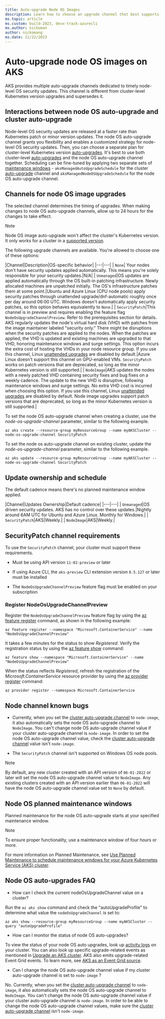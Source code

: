 ```yaml
---
title: Auto-upgrade Node OS Images 
description: Learn how to choose an upgrade channel that best supports your needs for cluster's node OS security and maintenance. 
ms.topic: article
ms.custom: build-2023, devx-track-azurecli
ms.author: nickoman
author: nickomang
ms.date: 11/22/2023
---
```


# Auto-upgrade node OS images on AKS

AKS provides multiple auto-upgrade channels dedicated to timely node-level OS security updates. This channel is different from cluster-level Kubernetes version upgrades and supersedes it.

## Interactions between node OS auto-upgrade and cluster auto-upgrade

Node-level OS security updates are released at a faster rate than Kubernetes patch or minor version updates. The node OS auto-upgrade channel grants you flexibility and enables a customized strategy for node-level OS security updates. Then, you can choose a separate plan for cluster-level Kubernetes version [auto-upgrades][Autoupgrade].
It's best to use both cluster-level [auto-upgrades][Autoupgrade] and the node OS auto-upgrade channel together. Scheduling can be fine-tuned by applying two separate sets of [maintenance windows][planned-maintenance] - `aksManagedAutoUpgradeSchedule` for the cluster [auto-upgrade][Autoupgrade] channel and `aksManagedNodeOSUpgradeSchedule` for the node OS auto-upgrade channel.

## Channels for node OS image upgrades

The selected channel determines the timing of upgrades. When making changes to node OS auto-upgrade channels, allow up to 24 hours for the changes to take effect. 

> [!NOTE]
> Node OS image auto-upgrade won't affect the cluster's Kubernetes version. It only works for a cluster in a [supported version][supported].

The following upgrade channels are available. You're allowed to choose one of these options:

|Channel|Description|OS-specific behavior|
|---|---|
| `None`| Your nodes don't have security updates applied automatically. This means you're solely responsible for your security updates.|N/A|
| `Unmanaged`|OS updates are applied automatically through the OS built-in patching infrastructure. Newly allocated machines are unpatched initially. The OS's infrastructure patches them at some point.|Ubuntu and Azure Linux (CPU node pools) apply security patches through unattended upgrade/dnf-automatic roughly once per day around 06:00 UTC. Windows doesn't automatically apply security patches, so this option behaves equivalently to `None`.|
| `SecurityPatch`|This channel is in preview and requires enabling the feature flag `NodeOsUpgradeChannelPreview`. Refer to the prerequisites section for details. AKS regularly updates the node's virtual hard disk (VHD) with patches from the image maintainer labeled "security only." There might be disruptions when the security patches are applied to the nodes. When the patches are applied, the VHD is updated and existing machines are upgraded to that VHD, honoring maintenance windows and surge settings. This option incurs the extra cost of hosting the VHDs in your node resource group. If you use this channel, Linux [unattended upgrades][unattended-upgrades] are disabled by default.|Azure Linux doesn't support this channel on GPU-enabled VMs. `SecurityPatch` works on patch versions that are deprecated, so long as the minor Kubernetes version is still supported.|
| `NodeImage`|AKS updates the nodes with a newly patched VHD containing security fixes and bug fixes on a weekly cadence. The update to the new VHD is disruptive, following maintenance windows and surge settings. No extra VHD cost is incurred when choosing this option. If you use this channel, Linux [unattended upgrades][unattended-upgrades] are disabled by default. Node image upgrades support patch versions that are deprecated, so long as the minor Kubernetes version is still supported.|

To set the node OS auto-upgrade channel when creating a cluster, use the *node-os-upgrade-channel* parameter, similar to the following example.

```azurecli-interactive
az aks create --resource-group myResourceGroup --name myAKSCluster --node-os-upgrade-channel SecurityPatch
```

To set the node os auto-upgrade channel on existing cluster, update the *node-os-upgrade-channel* parameter, similar to the following example.

```azurecli-interactive
az aks update --resource-group myResourceGroup --name myAKSCluster --node-os-upgrade-channel SecurityPatch
```

## Update ownership and schedule

The default cadence means there's no planned maintenance window applied.

|Channel|Updates Ownership|Default cadence|
|---|---|
| `Unmanaged`|OS driven security updates. AKS has no control over these updates.|Nightly around 6AM UTC for Ubuntu and Azure Linux. Monthly for Windows.|
| `SecurityPatch`|AKS|Weekly.|
| `NodeImage`|AKS|Weekly.|

## SecurityPatch channel requirements

To use the `SecurityPatch` channel, your cluster must support these requirements.
- Must be using API version `11-02-preview` or later

- If using Azure CLI, the `aks-preview` CLI extension version `0.5.127` or later must be installed

- The `NodeOsUpgradeChannelPreview` feature flag must be enabled on your subscription

### Register NodeOsUpgradeChannelPreview

Register the `NodeOsUpgradeChannelPreview` feature flag by using the [az feature register][az-feature-register] command, as shown in the following example:

```azurecli-interactive
az feature register --namespace "Microsoft.ContainerService" --name "NodeOsUpgradeChannelPreview"
```

It takes a few minutes for the status to show *Registered*. Verify the registration status by using the [az feature show][az-feature-show] command:

```azurecli-interactive
az feature show --namespace "Microsoft.ContainerService" --name "NodeOsUpgradeChannelPreview"
```

When the status reflects *Registered*, refresh the registration of the *Microsoft.ContainerService* resource provider by using the [az provider register][az-provider-register] command:

```azurecli-interactive
az provider register --namespace Microsoft.ContainerService
```

## Node channel known bugs

- Currently, when you set the [cluster auto-upgrade channel][Autoupgrade] to `node-image`, it also automatically sets the node OS auto-upgrade channel to `NodeImage`. You can't change node OS auto-upgrade channel value if your cluster auto-upgrade channel is `node-image`. In order to set the node OS auto-upgrade channel value, check the [cluster auto-upgrade channel][Autoupgrade] value isn't `node-image`. 

- The `SecurityPatch` channel isn't supported on Windows OS node pools. 
 
 > [!NOTE]
 > By default, any new cluster created with an API version of `06-01-2022` or later will set the node OS auto-upgrade channel value to `NodeImage`. Any existing clusters created with an API version earlier than `06-01-2022` will have the node OS auto-upgrade channel value set to `None` by default.


## Node OS planned maintenance windows

Planned maintenance for the node OS auto-upgrade starts at your specified maintenance window.

> [!NOTE]
> To ensure proper functionality, use a maintenance window of four hours or more.

For more information on Planned Maintenance, see [Use Planned Maintenance to schedule maintenance windows for your Azure Kubernetes Service (AKS) cluster][planned-maintenance].

## Node OS auto-upgrades FAQ

* How can I check the current nodeOsUpgradeChannel value on a cluster?

Run the `az aks show` command and check the "autoUpgradeProfile" to determine what value the `nodeOsUpgradeChannel` is set to:

```azurecli-interactive
az aks show --resource-group myResourceGroup --name myAKSCluster --query "autoUpgradeProfile"
```

* How can I monitor the status of node OS auto-upgrades?

To view the status of your node OS auto upgrades, look up [activity logs][monitor-aks] on your cluster. You can also look up specific upgrade-related events as mentioned in [Upgrade an AKS cluster][aks-upgrade]. AKS also emits upgrade-related Event Grid events. To learn more, see [AKS as an Event Grid source][aks-eventgrid].

* Can I change the node OS auto-upgrade channel value if my cluster auto-upgrade channel is set to `node-image` ?

 No. Currently, when you set the [cluster auto-upgrade channel][Autoupgrade] to `node-image`, it also automatically sets the node OS auto-upgrade channel to `NodeImage`. You can't change the node OS auto-upgrade channel value if your cluster auto-upgrade channel is `node-image`. In order to be able to change the node OS auto-upgrade channel values, make sure the [cluster auto-upgrade channel][Autoupgrade] isn't `node-image`.

<!-- LINKS -->
[planned-maintenance]: planned-maintenance.md
[release-tracker]: release-tracker.md
[az-provider-register]: /cli/azure/provider#az-provider-register
[az-feature-register]: /cli/azure/feature#az-feature-register
[az-feature-show]: /cli/azure/feature#az-feature-show
[upgrade-aks-cluster]: upgrade-cluster.md
[unattended-upgrades]: https://help.ubuntu.com/community/AutomaticSecurityUpdates
[Autoupgrade]: auto-upgrade-cluster.md
[kured]: node-updates-kured.md
[supported]: ./support-policies.md
[monitor-aks]: ./monitor-aks-reference.md
[aks-eventgrid]: ./quickstart-event-grid.md
[aks-upgrade]: ./upgrade-cluster.md
